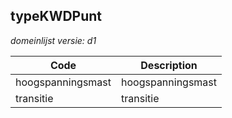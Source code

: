 ## typeKWDPunt

*domeinlijst versie: d1* 

 |Code |Description	|
|	---	|	---	|
| hoogspanningsmast | hoogspanningsmast |
| transitie | transitie |
